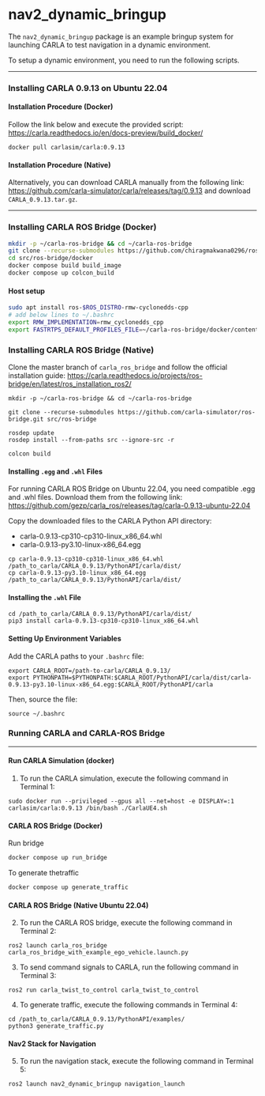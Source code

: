 # nav2_dynamic_bringup

The `nav2_dynamic_bringup` package is an example bringup system for launching CARLA to test navigation in a dynamic environment.

To setup a dynamic environment, you need to run the following scripts.

--------------

### Installing CARLA 0.9.13 on Ubuntu 22.04 

#### Installation Procedure (Docker)

Follow the link below and execute the provided script: https://carla.readthedocs.io/en/docs-preview/build_docker/
```shell
docker pull carlasim/carla:0.9.13
```

#### Installation Procedure (Native)
Alternatively, you can download CARLA manually from the following link:
https://github.com/carla-simulator/carla/releases/tag/0.9.13 and download `CARLA_0.9.13.tar.gz`.


-------------------


### Installing CARLA ROS Bridge (Docker)
```bash
mkdir -p ~/carla-ros-bridge && cd ~/carla-ros-bridge
git clone --recurse-submodules https://github.com/chiragmakwana0296/ros-bridge.git -b fix/docker src/ros-bridge
cd src/ros-bridge/docker
docker compose build build_image
docker compose up colcon_build
``` 
#### Host setup
```bash
sudo apt install ros-$ROS_DISTRO-rmw-cyclonedds-cpp
# add below lines to ~/.bashrc
export RMW_IMPLEMENTATION=rmw_cyclonedds_cpp
export FASTRTPS_DEFAULT_PROFILES_FILE=~/carla-ros-bridge/docker/content/dds.xml 
```


### Installing CARLA ROS Bridge (Native)

Clone the master branch of ```carla_ros_bridge``` and follow the official installation guide:
https://carla.readthedocs.io/projects/ros-bridge/en/latest/ros_installation_ros2/

```shell
mkdir -p ~/carla-ros-bridge && cd ~/carla-ros-bridge

git clone --recurse-submodules https://github.com/carla-simulator/ros-bridge.git src/ros-bridge

rosdep update
rosdep install --from-paths src --ignore-src -r

colcon build
```
#### Installing `.egg` and `.whl` Files
For running CARLA ROS Bridge on Ubuntu 22.04, you need compatible .egg and .whl files.
Download them from the following link: https://github.com/gezp/carla_ros/releases/tag/carla-0.9.13-ubuntu-22.04

Copy the downloaded files to the CARLA Python API directory:
* carla-0.9.13-cp310-cp310-linux_x86_64.whl 
* carla-0.9.13-py3.10-linux-x86_64.egg 

```shell
cp carla-0.9.13-cp310-cp310-linux_x86_64.whl /path_to_carla/CARLA_0.9.13/PythonAPI/carla/dist/
cp carla-0.9.13-py3.10-linux_x86_64.egg /path_to_carla/CARLA_0.9.13/PythonAPI/carla/dist/
```

#### Installing the `.whl` File
```shell
cd /path_to_carla/CARLA_0.9.13/PythonAPI/carla/dist/
pip3 install carla-0.9.13-cp310-cp310-linux_x86_64.whl 
```

#### Setting Up Environment Variables
Add the CARLA paths to your `.bashrc` file:
```shell
export CARLA_ROOT=/path-to-carla/CARLA_0.9.13/
export PYTHONPATH=$PYTHONPATH:$CARLA_ROOT/PythonAPI/carla/dist/carla-0.9.13-py3.10-linux-x86_64.egg:$CARLA_ROOT/PythonAPI/carla
```

Then, source the file:
```shell
source ~/.bashrc
```


### Running CARLA and CARLA-ROS Bridge

-------------------------------
#### Run CARLA Simulation (docker)
1. To run the CARLA simulation, execute the following command in Terminal 1:
```shell
sudo docker run --privileged --gpus all --net=host -e DISPLAY=:1 carlasim/carla:0.9.13 /bin/bash ./CarlaUE4.sh
```

#### CARLA ROS Bridge (Docker)
Run bridge 
```bash
docker compose up run_bridge
```
To generate thetraffic 
```bash
docker compose up generate_traffic
```

#### CARLA ROS Bridge (Native Ubuntu 22.04)
2. To run the CARLA ROS bridge, execute the following command in Terminal 2:
```shell
ros2 launch carla_ros_bridge carla_ros_bridge_with_example_ego_vehicle.launch.py
```

3. To send command signals to CARLA, run the following command in Terminal 3:
```shell
ros2 run carla_twist_to_control carla_twist_to_control
```

4. To generate traffic, execute the following commands in Terminal 4:
```shell
cd /path_to_carla/CARLA_0.9.13/PythonAPI/examples/
python3 generate_traffic.py
```

#### Nav2 Stack for Navigation
5. To run the navigation stack, execute the following command in Terminal 5:
```shell
ros2 launch nav2_dynamic_bringup navigation_launch
```